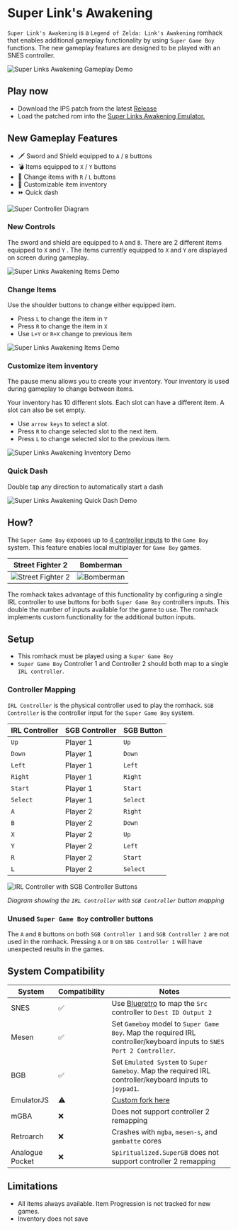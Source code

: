 # Super Link's Awakening

`Super Link's Awakening` is a `Legend of Zelda: Link's Awakening` romhack that enables additional gameplay functionality by using `Super Game Boy` functions.  The new gameplay features are designed to be played with an SNES controller.

![Super Links Awakening Gameplay Demo](demo-gameplay.gif)

## Play now
* Download the IPS patch from the latest [Release](https://github.com/cphartman/super-awakening/releases)
* Load the patched rom into the [Super Links Awakening Emulator.](https://cphartman.github.io/projects/super-links-awakening/)

## New Gameplay Features
* 🗡 Sword and Shield equipped to `A` / `B` buttons
* 💣 Items equipped to `X` / `Y` buttons 
* 🏹 Change items with `R` / `L` buttons
* 💼 Customizable item inventory
* ⏩ Quick dash

![Super Controller Diagram](controller-gameplay.svg)

### New Controls
The sword and shield are equipped to `A` and `B`.  There are 2 different items equipped to `X` and `Y` .  The items currently equipped to `X` and `Y` are displayed on screen during gameplay.  

![Super Links Awakening Items Demo](demo-controls.gif)

### Change Items
Use the shoulder buttons to change either equipped item.
* Press `L` to change the item in `Y`
* Press `R` to change the item in `X`
* Use `L+Y` or `R+X` change to previous item

![Super Links Awakening Items Demo](demo-items.gif)

### Customize item inventory
The pause menu allows you to create your inventory.  Your inventory is used during gameplay to change between items.

Your inventory has 10 different slots.  Each slot can have a different item.  A slot can also be set empty.  
* Use `arrow keys` to select a slot.
* Press `R` to change selected slot to the next item.
* Press `L` to change selected slot to the previous item.

![Super Links Awakening Inventory Demo](demo-inventory.gif)

### Quick Dash
Double tap any direction to automatically start a dash

![Super Links Awakening Quick Dash Demo](demo-quickdash.gif)


## How?
The `Super Game Boy` exposes up to [4 controller inputs](https://gbdev.io/pandocs/Joypad_Input.html#usage-in-sgb-software) to the `Game Boy` system.  This feature enables local multiplayer for `Game Boy` games.

| Street Fighter 2 | Bomberman |
| ---- | ---- |
| ![Street Fighter 2](streetfighter2_sgb_enhanced.png) | ![Bomberman](bombermap_sgb_enhanced.png) |

The romhack takes advantage of this functionality by configuring a single IRL controller to use buttons for both `Super Game Boy` controllers inputs.  This double the number of inputs available for the game to use. The romhack implements custom functionality for the additional button inputs.

## Setup

* This romhack must be played using a `Super Game Boy`
* `Super Game Boy` Controller 1 and Controller 2 should both map to a single `IRL controller`.

### Controller Mapping

`IRL Controller` is the physical controller used to play the romhack.  `SGB Controller` is the controller input for the `Super Game Boy` system.

| IRL Controller  | SGB Controller | SGB Button |
| ------------- | ------------- | ------------- |
| `Up` | Player 1 |  `Up`  |
| `Down` | Player 1 |  `Down`  |
| `Left` | Player 1 |  `Left`  |
| `Right` | Player 1 |  `Right`  |
| `Start` | Player 1 |  `Start`  |
| `Select` | Player 1 |  `Select`  |
| `A` | Player 2 |  `Right`  |
| `B` | Player 2 |  `Down`  |
| `X` | Player 2 |  `Up`  |
| `Y` | Player 2 |  `Left`  |
| `R` | Player 2 |  `Start`  |
| `L` | Player 2 |  `Select`  |

![IRL Controller with SGB Controller Buttons](controller-mapping.svg)

*Diagram showing the `IRL Controller` with `SGB Controller` button mapping*

### Unused `Super Game Boy` controller buttons
The `A` and `B` buttons on both `SGB Controller 1` and `SGB Controller 2` are not used in the romhack.  Pressing `A` or `B` on `SBG Controller 1` will have unexpected results in the games.

## System Compatibility
| System | Compatibility | Notes |
| ---- | ---- | ---- |
| SNES | ✅ | Use [Blueretro](https://github.com/darthcloud/BlueRetro) to map the `Src` controller to `Dest ID Output 2` |
| Mesen | ✅ | Set `Gameboy` model to  `Super Game Boy`.  Map the required IRL controller/keyboard inputs to `SNES Port 2 Controller`. |
| BGB | ✅ | Set `Emulated System` to  `Super Gameboy`.  Map the required IRL controller/keyboard inputs to `joypad1`. |
| EmulatorJS | ⚠️ | [Custom fork here](https://github.com/cphartman/super-awakening-emulator) |
| mGBA | ❌ | Does not support controller 2 remapping |
| Retroarch | ❌ | Crashes with `mgba`, `mesen-s`, and `gambatte` cores |
| Analogue Pocket | ❌ | `Spiritualized.SuperGB` does not support controller 2 remapping |

## Limitations
* All items always available.  Item Progression is not tracked for new games.
* Inventory does not save
